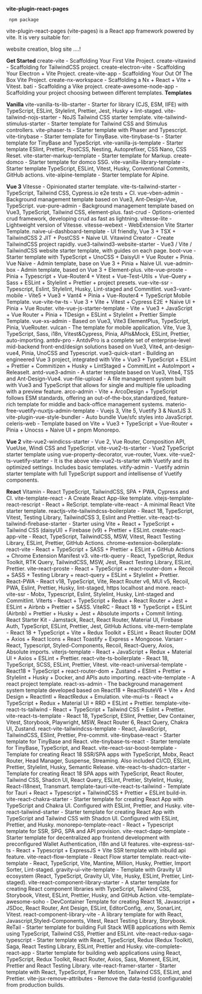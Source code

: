 **vite-plugin-react-pages**
 
     npm package

vite-plugin-react-pages (vite-pages) is a React app framework powered by vite. It is very suitable for:

website creation, blog site ....!

**Get Started**
create-vite - Scaffolding Your First Vite Project.
create-vitawind - Scaffolding for TailwindCSS project.
create-electron-vite - Scaffolding Your Electron + Vite Project.
create-vite-app - Scaffolding Your Out Of The Box Vite Project.
create-nx-workspace - Scaffolding a Nx + React + Vite + Vitest.
bati - Scaffolding a Vike project.
create-awesome-node-app - Scaffolding your project choosing between different templates.
**Templates**

**Vanilla**
vite-vanilla-ts-lib-starter - Starter for library (CJS, ESM, IIFE) with TypeScript, ESLint, Stylelint, Prettier, Jest, Husky + lint-staged.
vite-tailwind-nojs-starter - NoJS Tailwind CSS starter template.
vite-tailwind-stimulus-starter - Starter template for Tailwind CSS and Stimulus controllers.
vite-phaser-ts - Starter template with Phaser and Typescript.
vite-tinybase - Starter template for TinyBase.
vite-tinybase-ts - Starter template for TinyBase and TypeScript.
vite-vanilla-js-template - Starter template ESlint, Prettier, PostCSS, Nesting, Autoprefixer, CSS Nano, CSS Reset.
vite-starter-markup-template - Starter template for Markup.
create-domco - Starter template for domco SSG.
vite-vanilla-library-template - Starter template TypeScript, ESLint, Vitest, Husky, Conventional Commits, GitHub actions.
vite-alpine-template - Starter template for Alpine.

**Vue 3**
Vitesse - Opinionated starter template.
vite-ts-tailwind-starter - TypeScript, Tailwind CSS, Cypress.io e2e tests + CI.
vue-vben-admin - Background management template based on Vue3, Ant-Design-Vue, TypeScript.
vue-pure-admin - Background management template based on Vue3, TypeScript, Tailwind CSS, element-plus.
fast-crud - Options-oriented crud framework, developing crud as fast as lightning.
vitesse-lite - Lightweight version of Vitesse.
vitesse-webext - WebExtension Vite Starter Template.
naive-ui-dashboard-template - UI friendly, Vue 3 + TSX + TailwindCSS 2 JIT + PostCSS + Naive UI.
Vitawind Creator - Create TailwindCSS project rapidly.
vue3-tailwind3-website-starter - Vue3 / Vite / TailwindCSS website starter template, with guides on each page.
boot-vue - Starter template with TypeScript + UnoCSS + DaisyUI + Vue Router + Pinia.
Vue Naive - Admin template, base on Vue 3 + Pinia + Naive UI.
vue-admin-box - Admin template, based on Vue 3 + Element-plus.
vite-vue-proste - Pinia + Typescript + Vue-Router4 + Vitest + Vue-Test-Utils + Vue-Query + Sass + ESLint + Stylelint + Prettier + project presets.
vue-vite-ssr - Typescript, Eslint, Stylelint, Husky, Lint-staged and Commitlint.
vue3-vant-mobile - Vite5 + Vue3 + Vant4 + Pinia + Vue-Router4 + TypeScript Mobile Template.
vue-vite-tw-ts - Vue 3 + Vite + Vitest + Cypress E2E + Naive UI + Pinia + Vue Router.
vite-vue-js-starter-template - Vite + Vue3 + JavaScript + Vue Router + Pinia + TDesign + ESLint + Stylelint + Prettier Simple Template.
vue-xs-admin - Based on Vue3, Vite3 ElementPlus, TypeScript, Pinia, VueRouter.
vulcan - The template for mobile application. Vite, Vue 3, TypeScript, Sass, i18n, Vitest&Cypress, Pinia, APIs&Mock, ESLint, Prettier, auto-importing.
antdv-pro - AntdvPro is a complete set of enterprise-level mid-backend front-end/design solutions based on Vue3, Vite4, ant-design-vue4, Pinia, UnoCSS and Typescript.
vue3-quick-start - Building an engineered Vue 3 project, integrated with Vite + Vue3 + TypeScript + ESLint + Prettier + Commitizen + Husky + LintStaged + CommitLint + AutoImport + ReleaseIt.
antd-vue3-admin - A starter template based on Vue3, Vite4, TS5 and Ant-Design-Vue4.
vue-file-upload - A file management system built with Vue3 and TypeScript that allows for single and multiple file uploading with a preview feature.
arco-admin - Vite + ArcoDesign + TypeScript follows ESM standards, offering an out-of-the-box,standardized, feature-rich template for middle and back-office management systems.
materio-free-vuetify-nuxtjs-admin-template - Vuejs 3, Vite 5, Vuetify 3 & NuxtJS 3.
vite-plugin-vue-style-bundler - Auto bundle Vue/sfc styles into JavaScript.
celeris-web - Template based on Vite + Vue3 + TypeScript + Vue-Router + Pinia + Unocss + Naive UI + pnpm Monorepo.

**Vue 2**
vite-vue2-windicss-starter - Vue 2, Vue Router, Composition API, VueUse, Windi CSS and TypeScript.
vite-vue2-ts-starter - Vue2 TypeScript starter template using vue-property-decorator, vue-router, Vuex.
vite-vue2-ts-vuetify-starter - It is the above vite-vue2-ts-starter with Vuetify and its optimized settings. Includes basic templates.
vitify-admin - Vuetify admin starter template with full TypeScript support and intellisense of Vuetify components.

**React**
Vitamin - React TypeScript, TailwindCSS, SPA + PWA, Cypress and CI.
vite-template-react - A Create React App-like template.
vitejs-template-react-rescript - React + ReScript.
template-vite-react - A minimal React Vite starter template.
reactjs-vite-tailwindcss-boilerplate - React 18, TypeScript, Vitest, Testing Library, TailwindCSS 3, Eslint and Prettier.
vite-react-ts-tailwind-firebase-starter - Starter using Vite + React + TypeScript + Tailwind CSS (daisyUI) + Firebase (v9) + Prettier + ESLint.
create-react-app-vite - React, TypeScript, TailwindCSS, MSW, Vitest, React Testing Library, ESLint, Prettier, GitHub Actions.
chrome-extension-boilerplate-react-vite - React + TypeScript + SASS + Prettier + ESLint + GitHub Actions + Chrome Extension Manifest v3.
vite-rtk-query - React, TypeScript, Redux Toolkit, RTK Query, TailwindCSS, MSW, Jest, React Testing Library, ESLint, Prettier.
vite-react-proste - React + TypeScript + react-router-dom + Recoil + SASS + Testing Library + react-query + ESLint + Stylelint + Prettier.
React-PWA - React v18, TypeScript, Vite, React Router v6, MUI v5, Recoil, PWA, Eslint, Prettier, Husky, lint-staged, https localhost and more.
react-vite-ssr - Mobx, Typescript, Eslint, Stylelint, Husky, Lint-staged and Commitlint.
Viterts - React + TypeScript + Redux + React Router + Jest + ESLint + Airbnb + Prettier + SASS.
ViteRC - React 18 + TypeScript + ESLint (Airbnb) + Prettier + Husky + Jest + Absolute imports + Commit linting.
React Starter Kit - Jamstack, React, React Router, Material UI, Firebase Auth, TypeScript, ESLint, Prettier, Jest, GitHub Actions.
vite-mern-template - React 18 + TypeScript + Vite + Redux Toolkit + ESLint + React Router DOM + Axios + React Icons + React Toastify + Express + Mongoose.
Varsarr - React, Typescript, Styled-Components, Recoil, React-Query, Axios, Absolute imports.
viterjs-template - React + JavaScript + Redux + Material UI + Axios + ESLint + Prettier.
react-vite-ts-boilerplate - React 18, TypeScript, SCSS, ESLint, Prettier, Vitest.
vite-react-universal-template - React18 + TypeScript + react-router-dom + Zustand + ESlint + Prettier + Stylelint + Husky + Docker, and APIs auto importing.
react-vite-template - A react project template.
react-xs-admin - The background management system template developed based on React18 + ReactRouteV6 + Vite + And Design + ReactIntl + ReactRedux + Emulation.
vite-mui-ts - React + TypeScript + Redux + Material UI + RRD + ESLint + Prettier.
template-vite-react-ts-tailwind - React + TypeScript + Tailwind CSS + Eslint + Prettier.
vite-react-ts-template - React 18, TypeScript, ESlint, Prettier, Dev Container, Vitest, Storybook, Playwright, MSW, React Router 6, React Query, Chakra UI, Zustand.
react-vite-tailwindcss-template - React, JavaScript, TailwindCSS, ESlint, Prettier, Pre-commit.
vite-tinybase-react - Starter template for TinyBase and React.
vite-tinybase-ts-react - Starter template for TinyBase, TypeScript, and React.
vite-react-ssr-boost-template - Template for creating React 18 SSR/SPA apps with TypeScript, Mobx, React Router, Head Manager, Suspense, Streaming. Also included CI/CD, ESLint, Prettier, Stylelint, Husky, Semantic Release.
vite-react-ts-shadcn-starter - Template for creating React 18 SPA apps with TypeScript, React Router, Tailwind CSS, Shadcn UI, React Query, ESLint, Prettier, Stylelint, Husky, React-i18next, Transmart.
template-tauri-vite-react-ts-tailwind - Template for Tauri + React + Typescript + TailwindCSS + Prettier + ESLint build-in.
vite-react-chakra-starter - Starter template for creating React App with TypeScript and Chakra UI. Configured with ESLint, Prettier, and Husky.
vite-react-tailwind-starter - Starter template for creating React App with TypeScript and Tailwind CSS with Shadcn UI. Configured with ESLint, Prettier, and Husky.
monorepo-template-react - React + Typescript template for SSR, SPG, SPA and API provision.
vite-react-dapp-template - Starter template for decentralized app frontend development with preconfigured Wallet Authentication, i18n and UI features.
vite-express-ssr-ts - React + Typescript + ExpressJS + Vite SSR template with inbuild api feature.
vite-react-flow-template - React Flow starter template.
react-vite-template - React, TypeScript, Vite, Mantine, Million, Husky, Prettier, Import Sorter, Lint-staged.
gravity-ui-vite-template - Template with Gravity UI ecosystem (React, TypeScript, Gravity UI, Vite, Husky, ESLint, Prettier, Lint-staged).
vite-react-component-library-starter - A starter template for creating React component libraries with TypeScript, Tailwind CSS, Storybook, Vitest, ESLint, Prettier, Husky, and GitHub Action.
vite-template-awesome-soho - DevContainer Template for creating React 18, Javascript + JSDoc, React Router, Ant Design, ESLint, EditorConfig, .env, SonarLint, Vitest.
react-component-library-vite - A library template for with React, Javascript,Styled-Components, Vitest, React Testing Library, Storybook.
ReTail - Starter template for building Full Stack WEB applications with Remix using TypeScript, Tailwind CSS, Prettier and ESLint.
vite-react-redux-saga-typescript - Starter template with React, TypeScript, Redux (Redux Toolkit), Saga, React Testing Library, ESLint, Prettier and Husky.
vite-complete-react-app - Starter template for building web applications using React, TypeScript, Redux Toolkit, React Router, Axios, Sass, Moment, ESLint, Prettier and React Testing Library.
vite-react-framer-starter - Starter template with React, TypeScript, Framer Motion, Tailwind CSS, ESLint, and Prettier.
vite-jsx-remove-attributes - Remove the data-testid (configurable) from production builds.
